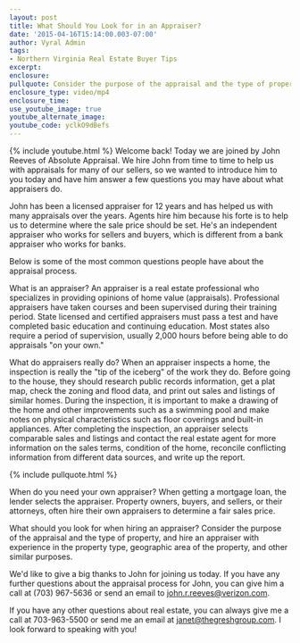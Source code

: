 ```yaml
---
layout: post
title: What Should You Look for in an Appraiser?
date: '2015-04-16T15:14:00.003-07:00'
author: Vyral Admin
tags:
- Northern Virginia Real Estate Buyer Tips
excerpt:
enclosure:
pullquote: Consider the purpose of the appraisal and the type of property, and hire an appraiser with experience in the property type, geographic area of the property, and other similar purposes.
enclosure_type: video/mp4
enclosure_time:
use_youtube_image: true
youtube_alternate_image:
youtube_code: yclkO9dBefs
---
```

{% include youtube.html %}
Welcome back! Today we are joined by John Reeves of Absolute Appraisal. We hire John from time to time to help us with appraisals for many of our sellers, so we wanted to introduce him to you today and have him answer a few questions you may have about what appraisers do.

John has been a licensed appraiser for 12 years and has helped us with many appraisals over the years. Agents hire him because his forte is to help us to determine where the sale price should be set. He's an independent appraiser who works for sellers and buyers, which is different from a bank appraiser who works for banks.

Below is some of the most common questions people have about the appraisal process.

What is an appraiser?
An appraiser is a real estate professional who specializes in providing opinions of home value (appraisals). Professional appraisers have taken courses and been supervised during their training period. State licensed and certified appraisers must pass a test and have completed basic education and continuing education. Most states also require a period of supervision, usually 2,000 hours before being able to do appraisals "on your own."

What do appraisers really do?
When an appraiser inspects a home, the inspection is really the "tip of the iceberg" of the work they do. Before going to the house, they should research public records information, get a plat map, check the zoning and flood data, and print out sales and listings of similar homes. During the inspection, it is important to make a drawing of the home and other improvements such as a swimming pool and make notes on physical characteristics such as floor coverings and built-in appliances.
After completing the inspection, an appraiser selects comparable sales and listings and contact the real estate agent for more information on the sales terms, condition of the home, reconcile conflicting information from different data sources, and write up the report.

{% include pullquote.html %}

When do you need your own appraiser?
When getting a mortgage loan, the lender selects the appraiser. Property owners, buyers, and sellers, or their attorneys, often hire their own appraisers to determine a fair sales price.

What should you look for when hiring an appraiser?
Consider the purpose of the appraisal and the type of property, and hire an appraiser with experience in the property type, geographic area of the property, and other similar purposes.

We'd like to give a big thanks to John for joining us today. If you have any further questions about the appraisal process for John, you can give him a call at (703) 967-5636 or send an email to john.r.reeves@verizon.com.

If you have any other questions about real estate, you can always give me a call at 703-963-5500 or send me an email at janet@thegreshgroup.com. I look forward to speaking with you!
